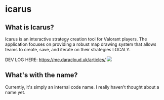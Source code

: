 

# icarus

## What is Icarus?
Icarus is an interactive strategy creation tool for Valorant players. The application focuses on providing a robust map drawing system that allows teams to create, save, and iterate on their strategies LOCALY.

DEV LOG HERE: https://me.daracloud.uk/articles/
<img src=https://l7y6qjyp5m.ufs.sh/f/usun6XPoM0UCUZdldy4th6DKGW5HSvxpy8cINPrY4sV0bq9l>
## What's with the name?
Currently, it's simply an internal code name. I really haven't thought about a name yet.
